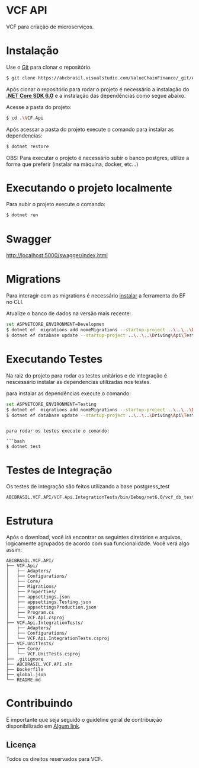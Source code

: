 # VCF API

VCF para criação de microserviços.

# Instalação

Use o [Git](https://git-scm.com/) para clonar o repositório.

```bash
$ git clone https://abcbrasil.visualstudio.com/ValueChainFinance/_git/ABCBRASIL.VCF.API #com http
```

Após clonar o repositório para rodar o projeto é necessário a instalação
do **[.NET Core SDK 6.0](https://dotnet.microsoft.com/en-us/download/dotnet/6.0)** e a instalação das dependências como
segue abaixo.

Acesse a pasta do projeto:

```bash
$ cd .\VCF.Api
```

Após acessar a pasta do projeto execute o comando para instalar as dependencias:

```bash
$ dotnet restore
```

OBS: Para executar o projeto é necessário subir o banco postgres, utilize a forma que preferir (instalar na máquina,
docker, etc...)

# Executando o projeto localmente

Para subir o projeto execute o comando:

```bash
$ dotnet run
```

# Swagger

[http://localhost:5000/swagger/index.html](http://localhost:5000/swagger/index.html)

# Migrations

Para interagir com as migrations é
necessário [instalar](https://docs.microsoft.com/en-us/ef/core/cli/dotnet#installing-the-tools) a ferramenta do EF no
CLI.

Atualize o banco de dados na versão mais recente:

```bash
set ASPNETCORE_ENVIRONMENT=Developmen
$ dotnet ef  migrations add nomeMigrations --startup-project ..\..\..\Driving\Api\TesteBasisBook.Api
$ dotnet ef database update --startup-project ..\..\..\Driving\Api\TesteBasisBook.Api
```

# Executando Testes

Na raiz do projeto para rodar os testes unitários e de integração é nescessário instalar as dependencias utilizadas nos
testes.

para instalar as dependências execute o comando:

```bash
set ASPNETCORE_ENVIRONMENT=Testing
$ dotnet ef  migrations add nomeMigrations --startup-project ..\..\..\Driving\Api\TesteBasisBook.Api
$ dotnet ef database update --startup-project ..\..\..\Driving\Api\TesteBasisBook.Api
```
```

para rodar os testes execute o comando:

```bash
$ dotnet test
```

# Testes de Integração

Os testes de integração são feitos utilizando a base postgress_test

```
ABCBRASIL.VCF.API/VCF.Api.IntegrationTests/bin/Debug/net6.0/vcf_db_test
```

# Estrutura

Após o download, você irá encontrar os seguintes diretórios e arquivos, logicamente agrupados de acordo com sua
funcionalidade. Você verá algo assim:

```
ABCBRASIL.VCF.API/
├── VCF.Api/
│   ├── Adapters/
│   ├── Configurations/
│   ├── Core/
│   ├── Migrations/
│   ├── Properties/
│   ├── appsettings.json
│   ├── appsettings.Testing.json
│   ├── appsettingsProduction.json
│   ├── Program.cs
│   └── VCF.Api.csproj
├── VCF.Api.IntegrationTests/
│   ├── Adapters/
│   ├── Configurations/
│   └── VCF.Api.IntegrationTests.csproj
├── VCF.UnitTests/
│   ├── Core/
│   └── VCF.UnitTests.csproj
├── .gitignore
├── ABCBRASIL.VCF.API.sln
├── Dockerfile
├── global.json
└── README.md
```

# Contribuindo

É importante que seja seguido o guideline geral de contribuição disponibilizado em [Algum link](#).

## Licença

Todos os direitos reservados para VCF.